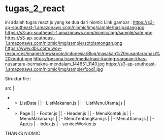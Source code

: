 # tugas_2_react
ini adalah tugas react js yang ke dua dari niomic
Link gambar :
        https://s3-ap-southeast-1.amazonaws.com/niomic/img/sample/nasipadang.jpg
        https://s3-ap-southeast-1.amazonaws.com/niomic/img/sample/sate.png
        https://s3-ap-southeast-1.amazonaws.com/niomic/img/sample/sotolamongan.png
        https://www.dbs.com/iwov-resources/images/newsroom/indonesia/Blog/masakan%20nusantara/nasi%20kentut.png
        https://pesona.travel/media/nasi-kuning-sarapan-khas-nusantara-bermakna-mendalam_144651_1140.jpg
        https://s3-ap-southeast-1.amazonaws.com/niomic/img/sample/food1.jpg

Struktur file :

src
 |
 + - ListData
 | | - ListMakanan.js
 | | - ListMenuUtama.js
 |
 + - Page
 | | - Footer.js
 | | - Header.js
 | | - MenuKontak.js
 | | - MenuMakanan.js
 | | - MenuTentangKami.js
 | | - MenuUtama.js
 |
 | - App.js
 | - index.js
 | - serviceWorker.js

 THANKS NIOMIC